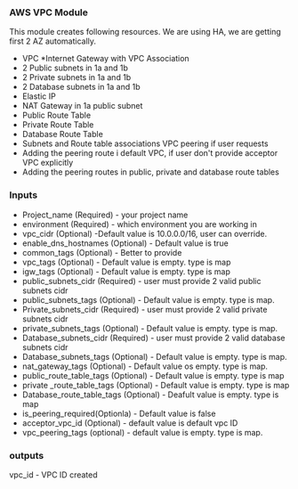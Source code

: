 ### AWS VPC Module

This module creates following resources. We are using HA, we are getting first 2 AZ automatically.
* VPC
*Internet Gateway with VPC Association
* 2 Public subnets in 1a and 1b
* 2 Private subnets in 1a and 1b
* 2 Database subnets in 1a and 1b
* Elastic IP
* NAT Gateway in 1a public subnet 
* Public Route Table
* Private Route Table
* Database Route Table
* Subnets and Route table associations
VPC peering if user requests
* Adding the peering route i  default VPC, if user don't provide acceptor VPC explicitly
* Adding the peering routes in public, private and database route tables

### Inputs
* Project_name (Required) - your project name
* environment (Required) - which environment you are working in
* vpc_cidr (Optional) -Default value is 10.0.0.0/16, user can override.
* enable_dns_hostnames (Optional) - Default value is true
* common_tags (Optional) - Better to provide
* vpc_tags (Optional) - Default value is empty. type is map
* igw_tags (Optional) - Default value is empty. type is map 
* public_subnets_cidr (Required) - user must provide 2 valid public subnets cidr
* public_subnets_tags (Optional) -  Default value is empty. type is map.
* Private_subnets_cidr (Required) - user must provide 2 valid private subnets cidr
* private_subnets_tags (Optional) - Default value is empty. type is map.
* Database_subnets_cidr (Required) - user must provide 2 valid database subnets cidr
* Database_subnets_tags (Optional) - Default value is empty. type is map.
* nat_gateway_tags (Optional) - Default value os empty. type is map.
* public_route_table_tags (Optional) - Default value is empty. type is map
* private _route_table_tags (Optional) - Default value is empty. type is map
* Database_route_table_tags (Optional) - Deafult value is empty. type is map
* is_peering_required(Optionla) - Default value is false
* acceptor_vpc_id (Optional) - default value is default vpc ID
* vpc_peering_tags (optional) - default value is empty. type is map.

### outputs
vpc_id  - VPC ID created